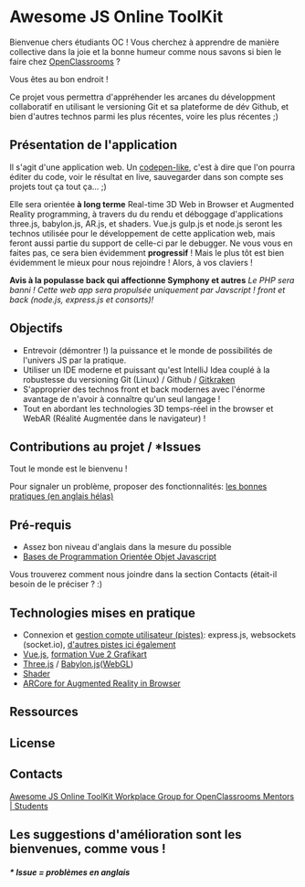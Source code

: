 # Awesome JS Online ToolKit
Bienvenue chers étudiants OC ! Vous cherchez à apprendre de manière collective dans la joie et la bonne humeur
comme nous savons si bien le faire chez [OpenClassrooms](https://openclassrooms.com/) ?

Vous êtes au bon endroit !

Ce projet vous permettra d'appréhender les arcanes du développment collaboratif en utilisant le versioning
Git et sa plateforme de dév Github, et bien d'autres technos parmi les plus récentes, voire les plus récentes ;)

## Présentation de l'application

Il s'agit d'une application web. Un [codepen-like](https://codepen.io/#), c'est à dire que l'on pourra éditer du code, voir le résultat en
live, sauvegarder dans son compte ses projets tout ça tout ça... ;)

Elle sera orientée **à long terme** Real-time 3D Web in Browser et Augmented Reality programming, à travers du  du rendu et déboggage
d'applications three.js, babylon.js, AR.js, et shaders. Vue.js gulp.js et node.js seront les technos utilisée pour 
le développement de cette application web, mais feront aussi partie du support de celle-ci par le debugger. Ne vous
vous en faites pas, ce sera bien évidemment **progressif** ! Mais le plus tôt est bien évidemment le mieux pour nous 
rejoindre ! Alors, à vos claviers !

**Avis à la populasse back qui affectionne Symphony et autres**
*Le PHP sera banni ! Cette web app sera propulsée uniquement par Javscript ! front et back (node.js, express.js et consorts)!*

## Objectifs
* Entrevoir (démontrer !) la puissance et le monde de possibilités de l'univers JS par la pratique.
* Utiliser un IDE moderne et puissant qu'est IntelliJ Idea couplé à la robustesse du versioning Git (Linux) / Github / 
[Gitkraken](https://www.grafikart.fr/formations/git/gitkraken)
* S'approprier des technos front et back modernes avec l'énorme avantage de n'avoir à connaître qu'un seul langage !
* Tout en abordant les technologies 3D temps-réel in the browser et WebAR (Réalité Augmentée dans le navigateur) !

## Contributions au projet / *Issues
Tout le monde est le bienvenu !

Pour signaler un problème, proposer des fonctionnalités: [les bonnes pratiques (en anglais hélas)](https://guides.github.com/features/issues/)


## Pré-requis
* Assez bon niveau d'anglais dans la mesure du possible
* [Bases de Programmation Orientée Objet Javascript](https://openclassrooms.com/courses/apprenez-a-coder-avec-javascript/trop-classe-la-poo)

Vous trouverez comment nous joindre dans la section Contacts (était-il besoin de le préciser ? :)

## Technologies mises en pratique
* Connexion et [gestion compte utilisateur (pistes)](https://www.google.fr/search?q=Syst%C3%A8me+de+connexion+espace+perso+avec+Node.js&ie=utf-8&oe=utf-8&client=firefox-b-ab&gfe_rd=cr&dcr=0&ei=UK-sWcXIOqP_8AesyqmYAw): express.js, websockets (socket.io),
 [d'autres pistes ici également](https://www.google.fr/search?client=firefox-b-ab&dcr=0&q=user+account+socket.io&oq=user+account+socket.io&gs_l=psy-ab.3...5588.5588.0.6320.1.1.0.0.0.0.68.68.1.1.0....0...1..64.psy-ab..0.0.0.PxPl4vZqAa0)
* [Vue.js](https://fr.vuejs.org/v2/guide/index.html), [formation Vue 2 Grafikart]()
* [Three.js](https://www.alsacreations.com/tuto/lire/1572-webgl-3d-three-canvas-threejs.html) / [Babylon.js](https://www.demonixis.net/premier-pas-en-3d-avec-webgl-et-babylon-js/)([WebGL](https://www.google.fr/search?q=%22webgl&ie=utf-8&oe=utf-8&client=firefox-b-ab&gfe_rd=cr&dcr=0&ei=xyWtWcj8D6n_8Ae3kK6wBg))
* [Shader](https://shaderfrog.com/)
* [ARCore for Augmented Reality in Browser](https://www.blog.google/products/google-vr/arcore-augmented-reality-android-scale/)

## Ressources

## License

## Contacts
[Awesome JS Online ToolKit Workplace Group for OpenClassrooms Mentors | Students](https://openclassrooms.facebook.com/groups/113438132681187/?nux=highlight_create_post)

## Les suggestions d'amélioration sont les bienvenues, comme vous !
##### * Issue = problèmes en anglais

